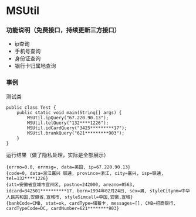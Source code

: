 # MSUtil
### 功能说明（免费接口，持续更新三方接口）
* ip查询
* 手机号查询
* 身份证查询
* 银行卡归属地查询
### 事例
测试类
```
public class Test {
    public static void main(String[] args) {
        MSUtil.ipQuery("67.220.90.13");
        MSUtil.telQuery("132****1226");
        MSUtil.idCardQuery("3425*********17");
        MSUtil.brankQuery("621*********903");
    }
}
```
运行结果（做了隐私处理，实际是全部展示）
```
{errno=0.0, errmsg=, data=美国, ip=67.220.90.13}
{code=0, data=浙江嘉兴 联通, province=浙江, city=嘉兴, isp=联通, tel=132****1226}
{att=安徽省宣城市宣州区, postno=242000, areano=0563, idcard=342501**********17, born=1994年02月24日, sex=男, styleCitynm=中华人民共和国,安徽省,宣城市, styleSimcall=中国,安徽,宣城}
{bankCode=CMB, stat=ok, cardType=储蓄卡, messages=[], CMB=招商银行, cardTypeCode=DC, cardNumber=621********903}
```

